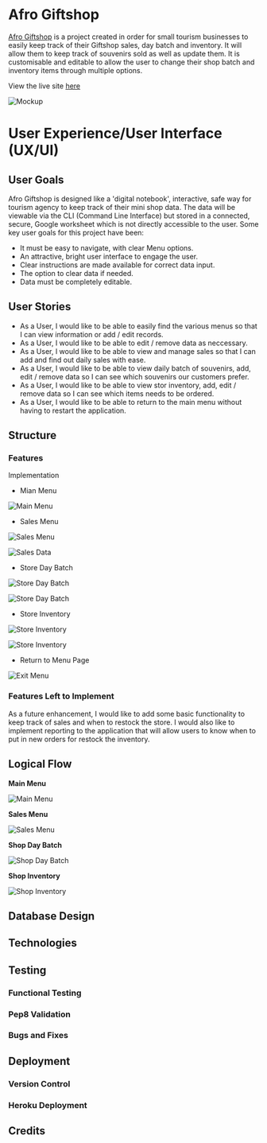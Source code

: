 # Afro Giftshop
[Afro Giftshop](https://afro-giftshop-4485fce00cde.herokuapp.com/) is a project created in order for small tourism businesses to easily keep track of their Giftshop sales, day batch and inventory. It will allow them to keep track of souvenirs sold as well as update them.
It is customisable and editable to allow the user to change their shop batch and inventory items through multiple options.

View the live site [here](https://afro-giftshop-4485fce00cde.herokuapp.com/)

![Mockup](docs/test/Responsiveness.png)

# User Experience/User Interface (UX/UI)  

## User Goals
Afro Giftshop is designed like a 'digital notebook', interactive, safe way for tourism agency to keep track of their mini shop data. 
The data will be viewable via the CLI (Command Line Interface) but stored in a connected, secure, Google worksheet which is not directly accessible to the user. 
Some key user goals for this project have been:

* It must be easy to navigate, with clear Menu options.
* An attractive, bright user interface to engage the user.
* Clear instructions are made available for correct data input.
* The option to clear data if needed.
* Data must be completely editable.


## User Stories 

* As a User, I would like to be able to easily find the various menus so that I can view information or add / edit records.
* As a User, I would like to be able to edit / remove data as neccessary.
* As a User, I would like to be able to view and manage sales so that I can add and find out daily sales with ease.
* As a User, I would like to be able to view daily batch of souvenirs, add, edit / remove data so I can see which souvenirs our customers prefer.
* As a User, I would like to be able to view stor inventory, add, edit / remove data so I can see which items needs to be ordered.
* As a User, I would like to be able to return to the main menu without having to restart the application.

## Structure

### Features

Implementation

* Mian Menu

![Main Menu](docs/features/Welcome.png)

* Sales Menu

![Sales Menu](docs/features/SalesMenu.png)

![Sales Data](docs/features/Sales.png)

* Store Day Batch

![Store Day Batch](docs/features/BatchView0.png)

![Store Day Batch](docs/features/BatchView1.png)

* Store Inventory

![Store Inventory](docs/features/InventoryView.png)

![Store Inventory](docs/features/InventoryView1.png)

* Return to Menu Page

![Exit Menu](docs/features/Menu.png)


### Features Left to Implement

As a future enhancement, I would like to add some basic functionality to keep track of sales and when to restock the store. 
I would also like to implement reporting to the application that will allow users to know when to put in new orders for restock the inventory.

## Logical Flow

**Main Menu**

![Main Menu](docs/design/StartFlowchat.png)

**Sales Menu**

![Sales Menu](docs/design/SalesFlowchat.png)

**Shop Day Batch**

![Shop Day Batch](docs/design/BatchFlowchat.png)

**Shop Inventory**

![Shop Inventory](docs/design/BatchFlowchat.png)


## Database Design


## Technologies


## Testing

### Functional Testing

### Pep8 Validation

### Bugs and Fixes


## Deployment

### Version Control

### Heroku Deployment

## Credits